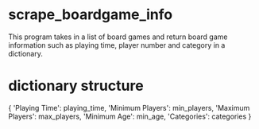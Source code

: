 # scrape_boardgame_info
This program takes in a list of board games and return board game information such as playing time, player number and category in a dictionary.

# dictionary structure
{
'Playing Time': playing_time,
'Minimum Players': min_players,
'Maximum Players': max_players,
'Minimum Age': min_age,
'Categories': categories
        }
